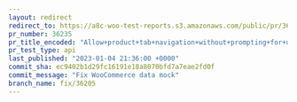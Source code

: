 ```yaml
---
layout: redirect
redirect_to: https://a8c-woo-test-reports.s3.amazonaws.com/public/pr/36235/api/index.html
pr_number: 36235
pr_title_encoded: "Allow+product+tab+navigation+without+prompting+for+unsaved+changes"
pr_test_type: api
last_published: "2023-01-04 21:36:00 +0000"
commit_sha: ec9402b1d29fc16191e18a8070bfd7a7eae2fd0f
commit_message: "Fix WooCommerce data mock"
branch_name: fix/36205
---
```


